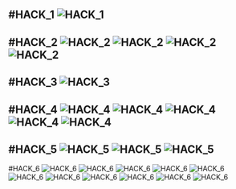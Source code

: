 #HACK_1
![HACK_1](https://github.com/Gabsteroide77/Hack_SQL_1/blob/main/screenshots/Hack_1/Hack_1.png)
--
#HACK_2
![HACK_2](https://github.com/Gabsteroide77/Hack_SQL_1/blob/main/screenshots/Hack_2/Hack_2.1.png)
![HACK_2](https://github.com/Gabsteroide77/Hack_SQL_1/blob/main/screenshots/Hack_2/Hack_2.2.png)
![HACK_2](https://github.com/Gabsteroide77/Hack_SQL_1/blob/main/screenshots/Hack_2/Hack_2.3.png)
![HACK_2](https://github.com/Gabsteroide77/Hack_SQL_1/blob/main/screenshots/Hack_2/Hack_2.4.png)
--
#HACK_3
![HACK_3](https://github.com/Gabsteroide77/Hack_SQL_1/blob/main/screenshots/Hack_3/Hack_3.png)
--
#HACK_4
![HACK_4](https://github.com/Gabsteroide77/Hack_SQL_1/blob/main/screenshots/Hack_4/Hack_4.1.png)
![HACK_4](https://github.com/Gabsteroide77/Hack_SQL_1/blob/main/screenshots/Hack_4/Hack_4.2.png)
![HACK_4](https://github.com/Gabsteroide77/Hack_SQL_1/blob/main/screenshots/Hack_4/Hack_4.3.png)
![HACK_4](https://github.com/Gabsteroide77/Hack_SQL_1/blob/main/screenshots/Hack_4/Hack_4.4.png)
![HACK_4](https://github.com/Gabsteroide77/Hack_SQL_1/blob/main/screenshots/Hack_4/Hack_4.5.png)
--
#HACK_5
![HACK_5](https://github.com/Gabsteroide77/Hack_SQL_1/blob/main/screenshots/Hack_5/Hack%205.1.png)
![HACK_5](https://github.com/Gabsteroide77/Hack_SQL_1/blob/main/screenshots/Hack_5/Hack%205.2.png)
![HACK_5](https://github.com/Gabsteroide77/Hack_SQL_1/blob/main/screenshots/Hack_5/Hack%205.3.png)
--
#HACK_6
![HACK_6](https://github.com/Gabsteroide77/Hack_SQL_1/blob/main/screenshots/Hack_6/Hack_6.png)
![HACK_6](https://github.com/Gabsteroide77/Hack_SQL_1/blob/main/screenshots/Hack_6/Hack_6.2.png)
![HACK_6](https://github.com/Gabsteroide77/Hack_SQL_1/blob/main/screenshots/Hack_6/Hack_6.3.png)
![HACK_6](https://github.com/Gabsteroide77/Hack_SQL_1/blob/main/screenshots/Hack_6/Hack_6.4.png)
![HACK_6](https://github.com/Gabsteroide77/Hack_SQL_1/blob/main/screenshots/Hack_6/Hack_6.5.png)
![HACK_6](https://github.com/Gabsteroide77/Hack_SQL_1/blob/main/screenshots/Hack_6/Hack_6.6.png)
![HACK_6](https://github.com/Gabsteroide77/Hack_SQL_1/blob/main/screenshots/Hack_6/Hack_6.7.png)
![HACK_6](https://github.com/Gabsteroide77/Hack_SQL_1/blob/main/screenshots/Hack_6/Hack_6.8.png)
![HACK_6](https://github.com/Gabsteroide77/Hack_SQL_1/blob/main/screenshots/Hack_6/Hack_6.9.png)
![HACK_6](https://github.com/Gabsteroide77/Hack_SQL_1/blob/main/screenshots/Hack_6/Hack_6.10.png)
![HACK_6](https://github.com/Gabsteroide77/Hack_SQL_1/blob/main/screenshots/Hack_6/Hack_6.11.png)

